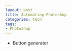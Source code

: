 ```yaml
---
layout: post
title: Automating Photoshop
categories: tech
tags:
- Photoshop
---
```


- Button generator
